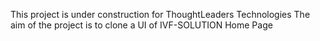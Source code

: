 This project is under construction for ThoughtLeaders Technologies
The aim of the project is to clone a UI of IVF-SOLUTION Home Page
